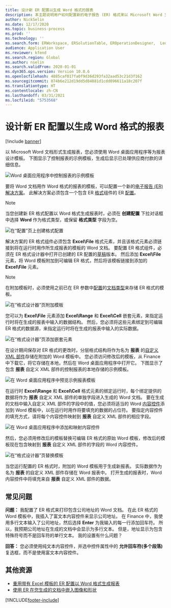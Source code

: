```yaml
---
title: 设计新 ER 配置以生成 Word 格式的报表
description: 本主题说明用户如何配置新的电子报告 (ER) 格式来以 Microsoft Word 文档形式生成报表。
author: NickSelin
ms.date: 12/17/2020
ms.topic: business-process
ms.prod: ''
ms.technology: ''
ms.search.form: ERWorkspace, ERSolutionTable, EROperationDesigner,  LedgerJournalTable, LedgerJournalTransVendPaym
audience: Application User
ms.reviewer: kfend
ms.search.region: Global
ms.author: nselin
ms.search.validFrom: 2020-01-01
ms.dyn365.ops.version: Version 10.0.6
ms.openlocfilehash: 4885caf017fa0f9d36d293fa32aad53c21d3f162
ms.sourcegitcommit: 074b6e212d19dd5d84881d1cdd096611a18c207f
ms.translationtype: HT
ms.contentlocale: zh-CN
ms.lasthandoff: 03/31/2021
ms.locfileid: "5753568"
---
```

# <a name="design-a-new-er-configuration-to-generate-reports-in-word-format"></a>设计新 ER 配置以生成 Word 格式的报表

[!include [banner](../includes/banner.md)]

以 Microsoft Word 文档形式生成报表，您必须使用 Word 桌面应用程序等为报表设计模板。 下图显示了控制报表的示例模板，生成后显示已处理供应商付款的详细信息。

![Word 桌面应用程序中控制报表的示例模板](./media/er-design-configuration-word-image1.png)

要将 Word 文档用作 Word 格式的报表的模板，可以配置一个新的[电子报告 (ER)](general-electronic-reporting.md) [解决方案](er-quick-start1-new-solution.md)。 此解决方案必须包含一个包含 ER [格式](general-electronic-reporting.md#FormatComponentOutbound)组件的 ER [配置](general-electronic-reporting.md#Configuration)。

> [!NOTE]
> 当您创建新 ER 格式配置以 Word 格式生成报表时，必须在 **创建配置** 下拉对话框中选择 **Word** 作为格式类型，或保留 **格式类型** 字段为空。

![在“配置”页上创建格式配置](./media/er-design-configuration-word-image2.gif)

解决方案的 ER 格式组件必须包含 **Excel\\File** 格式元素，并且该格式元素必须链接到将在运行时用作所生成报表的模板的 Word 文档。 要配置 ER 格式组件，必须在 ER 格式设计器中打开已创建的 ER 配置的[草稿](general-electronic-reporting.md#component-versioning)版本。 然后添加 **Excel\\File** 元素，将 Word 模板附加到可编辑 ER 格式，然后将该模板链接到添加的 **Excel\\File** 元素。

> [!NOTE]
> 在附加模板时，必须使用之前已在 ER 参数中[配置](electronic-reporting-er-configure-parameters.md#parameters-to-manage-documents)的[文档类型](https://docs.microsoft.com/dynamics365/fin-ops-core/fin-ops/organization-administration/configure-document-management#configure-document-types)来存储 ER 格式的模板。

![在“格式设计器”页附加模板](./media/er-design-configuration-word-image3.gif)

您可以为 **Excel\\File** 元素添加 **Excel\\Range** 和 **Excel\\Cell** 嵌套元素，来指定运行时将在生成的报表中输入的数据结构。 然后，您必须将这些元素绑定到可编辑 ER 格式的数据源，来指定运行时将在生成的报表中输入的实际数据。

![在“格式设计器”页添加嵌套元素](./media/er-design-configuration-word-image4.gif)

在设计期间保存对 ER 格式的更改时，分层格式结构将作为名为 **报表** 的[自定义 XML 部件](https://docs.microsoft.com/visualstudio/vsto/custom-xml-parts-overview?view=vs-2019)存储在附加的 Word 模板中。 您必须访问修改后的模板，从 Finance 中下载它，将它存储在本地，然后在 Word 桌面应用程序中打开它。 下图显示了包含 **报表** 自定义 XML 部件的控制报表的本地存储的示例模板。

![在 Word 桌面应用程序中预览示例报表模板](./media/er-design-configuration-word-image5.gif)

在运行时 **Excel\\Range** 和 **Excel\\Cell** 格式元素的绑定运行时，每个绑定提供的数据将作为 **报表** 自定义 XML 部件的单独字段进入生成的 Word 文档。 要在生成的文档中输入自定义 XML 部件的字段中的值，您必须将适当的 Word [内容控件](https://docs.microsoft.com/office/client-developer/word/content-controls-in-word)添加到 Word 模板中，以在运行时用作将要填充的数据的占位符。 要指定内容控件的填充方式，请将每个内容控件映射到 **报表** 自定义 XML 部件的相应字段。

![在 Word 桌面应用程序中添加和映射内容控件](./media/er-design-configuration-word-image6.gif)

然后，您必须用修改后的模板替换可编辑 ER 格式的原始 Word 模板，修改后的模板现在包含映射到 **报表** 自定义 XML 部件的字段的 Word 内容控件。

![在“格式设计器”页替换模板](./media/er-design-configuration-word-image7.gif)

当您运行配置的 ER 格式时，附加的 Word 模板用于生成新报表。 实际数据作为名为 **报表** 的自定义 XML 部件存储在 Word 报表中。 打开生成的报表时，Word 内容控件中将填充来自 **报表** 自定义 XML 部件的数据。

## <a name="frequently-asked-questions"></a>常见问题

**问题：** 我配置了 ER 格式来打印包含公司地址的 Word 文档。 在此 ER 格式的 Word 模板中，我插入了富文本内容控件来显示公司地址。 在 Finance 中，我使用多行文本输入了公司地址，然后选择 **Enter** 为我输入的每一行添加回车符。 所以，我预期公司地址在生成的文档中会显示为多行文本。 但是，地址显示为包含特殊符号而不是回车符的单行文本。 我的设置有什么问题？

**回答：** 您必须使用纯文本内容控件，并选中控件属性中的 **允许回车符(多个段落)** 复选框，而不是使用富文本内容控件。

## <a name="additional-resources"></a>其他资源

- [重用带有 Excel 模板的 ER 配置以 Word 格式生成报表](./tasks/er-design-configuration-word-2016-11.md)
- [使用 ER 在您生成的文档中嵌入图像和形状](electronic-reporting-embed-images-shapes.md#embed-an-image-in-a-word-document)


[!INCLUDE[footer-include](../../../includes/footer-banner.md)]
